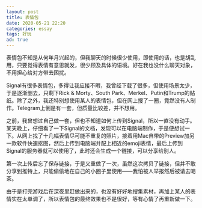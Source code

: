 ```yaml
---
layout: post
title: 表情包
date: 2020-05-21 22:20
categories: essay
tags: 好玩
ad: true
---
```


表情包不知是从何年月兴起的，但我聊天的时候很少使用，即使用的话，也是胡乱用，只要觉得表情有意思就发，很少顾及具体的语境。好在我也没什么聊天对象，不用担心给对方带去困扰。

Signal有很多表情包，多得让我应接不暇，我曾经下载了很多，但使用场景太少，于是逐渐删去，只剩下Rick & Morty、South Park、Merkel、Putin和Trump的贴纸。除了之外，我还特别想使用某人的表情包，但在网上搜了一圈，竟然没有人制作。Telegram上倒是有一套，但质量比较差，并不想用。

之前，我曾想过自己做一套，但也不知道如何上传到Signal，所以一直没有动手。某天晚上，仔细看了一下Signal的文档，发现可以在电脑端制作，于是便想试一下。从网上找了十几幅表情尽可能不重复的照片，接着用Mac自带的Preview加另一款软件快速抠图，然后上传到电脑端并配上相近的emoji表情，最后上传到Signal的服务器就可以使用了，此时还会生成一个链接，可以分享给别人。

第一次上传后忘了保存链接，于是又重做了一次，虽然这次拷贝了链接，但并不敢分享到推特上，只能偷偷地在自己的小圈子里使用——我怕被人举报然后被请去喝茶。

由于是打完游戏后在深夜里赶做出来的，也没有好好地搜集素材，再加上某人的表情实在太单调了，所以表情包的最终效果也不是很好，等有心情了再重新做一下。
